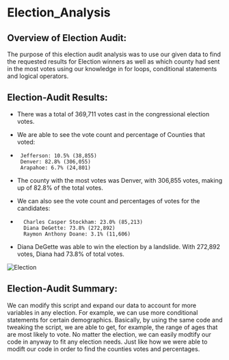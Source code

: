 # Election_Analysis

##  Overview of Election Audit: 

The purpose of this election audit analysis was to use our given data to find the requested results for Election winners as well as which county had sent in the most votes using our knowledge in for loops, conditional statements and logical operators.

##  Election-Audit Results: 

* There was a total of 369,711 votes cast in the congressional election votes. 
* We are able to see the vote count and percentage of Counties that voted:
 *      Jefferson: 10.5% (38,855) 
        Denver: 82.8% (306,055)
        Arapahoe: 6.7% (24,801)

* The county with the most votes was Denver, with 306,855 votes, making up of 82.8% of the total votes.

* We can also see the vote count and percentages of votes for the candidates:
*       Charles Casper Stockham: 23.0% (85,213)
        Diana DeGette: 73.8% (272,892)
        Raymon Anthony Doane: 3.1% (11,606)
* Diana DeGette was able to win the election by a landslide. With 272,892 votes, Diana had 73.8% of total votes. 

![Election](https://user-images.githubusercontent.com/98780937/156057015-245e732a-2bb9-45a1-9a5c-18d3a5a97565.png)

##  Election-Audit Summary: 

We can modify this script and expand our data to account for more variables in any election. For example, we can use more conditional statements for certain demographics. Basically, by using the same code and tweaking the script, we are able to get, for example, the range of ages that are most likely to vote. No matter the election, we can easily modtify our code in anyway to fit any election needs. Just like how we were able to modift our code in order to find the counties votes and percentages.
